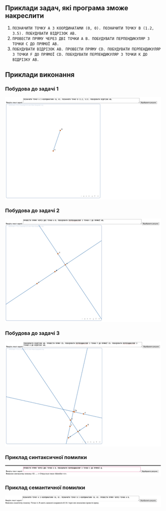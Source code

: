 ## Приклади задач, які програма зможе накреслити
1) `ПОЗНАЧИТИ ТОЧКУ A З КООРДИНАТАМИ (0, 0). ПОЗНАЧИТИ ТОЧКУ B (1.2, 3.5). ПОБУДУВАТИ ВІДРІЗОК AB.`
2) `ПРОВЕСТИ ПРЯМУ ЧЕРЕЗ ДВІ ТОЧКИ A B. ПОБУДУВАТИ ПЕРПЕНДИКУЛЯР З ТОЧКИ C ДО ПРЯМОЇ AB.`
3) `ПОБУДУВАТИ ВІДРІЗОК AB. ПРОВЕСТИ ПРЯМУ CD. ПОБУДУВАТИ ПЕРПЕНДИКУЛЯР З ТОЧКИ F ДО ПРЯМОЇ CD. ПОБУДУВАТИ ПЕРПЕНДИКУЛЯР З ТОЧКИ K ДО ВІДРІЗКУ AB.`

## Приклади виконання
### Побудова до задачі 1
![Приклад задачі 1](./img/Task1.png)

### Побудова до задачі 2
![Приклад задачі 2](./img/Task2.png)

### Побудова до задачі 3
![Приклад задачі 2](./img/Task3.png)

### Приклад синтаксичної помилки
![Приклад задачі 2](./img/SyntaxErrorExample.png)

### Приклад семантичної помилки
![Приклад задачі 2](./img/SemanticErrorExample.png)

